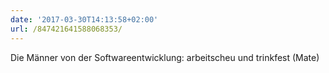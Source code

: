 ```yaml
---
date: '2017-03-30T14:13:58+02:00'
url: /847421641588068353/
---
```

Die Männer von der Softwareentwicklung: arbeitscheu und trinkfest (Mate)
